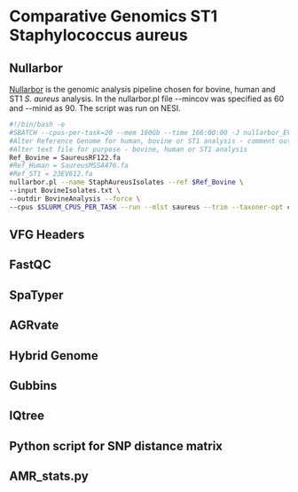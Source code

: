 # Comparative Genomics ST1 Staphylococcus aureus

## Nullarbor
[Nullarbor](https://github.com/tseemann/nullarbor) is the genomic analysis pipeline chosen for bovine, human and ST1 *S. aureus* analysis. In the nullarbor.pl file --mincov was specified as 60 and --minid as 90. The script was run on NESI. 

```bash
#!/bin/bash -e
#SBATCH --cpus-per-task=20 --mem 160Gb --time 166:00:00 -J nullarbor_EV
#Alter Reference Genome for human, bovine or ST1 analysis - comment out the one not needed and alter Reference in the script.
#Alter text file for purpose - bovine, human or ST1 analysis
Ref_Bovine = SaureusRF122.fa
#Ref_Human = SaureusMSSA476.fa
#Ref_ST1 = 23EV612.fa
nullarbor.pl --name StaphAureusIsolates --ref $Ref_Bovine \
--input BovineIsolates.txt \
--outdir BovineAnalysis --force \
--cpus $SLURM_CPUS_PER_TASK --run --mlst saureus --trim --taxoner-opt confidence 0.5 --treebuilder iqtree --treebuilder-opt "-wbtl -st DNA -b 1000 --alrt 1000" --annotator-opt "--fullanno --compliant"
```
## VFG Headers

## FastQC 

## SpaTyper 

## AGRvate 

## Hybrid Genome

## Gubbins 

## IQtree

## Python script for SNP distance matrix 

## AMR_stats.py 
